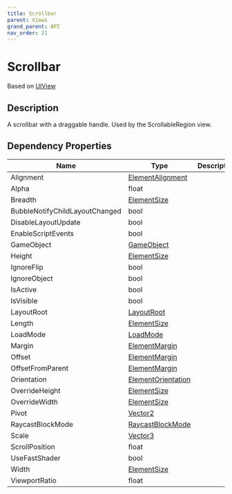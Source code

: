 ```yaml
---
title: Scrollbar
parent: Views
grand_parent: API
nav_order: 21
---
```


# Scrollbar

Based on [UIView](UIView)

## Description

A scrollbar with a draggable handle. Used by the ScrollableRegion view.

## Dependency Properties

| Name | Type | Description |
| --- | --- | --- |
| Alignment | [ElementAlignment](Api/Types/ElementAlignment) |  |
| Alpha | float |  |
| Breadth | [ElementSize](Api/Types/ElementSize) |  |
| BubbleNotifyChildLayoutChanged | bool |  |
| DisableLayoutUpdate | bool |  |
| EnableScriptEvents | bool |  |
| GameObject | [GameObject](http://docs.unity3d.com/ScriptReference/GameObject.html) |  |
| Height | [ElementSize](Api/Types/ElementSize) |  |
| IgnoreFlip | bool |  |
| IgnoreObject | bool |  |
| IsActive | bool |  |
| IsVisible | bool |  |
| LayoutRoot | [LayoutRoot](Api/Views/LayoutRoot) |  |
| Length | [ElementSize](Api/Types/ElementSize) |  |
| LoadMode | [LoadMode](Api/Types/LoadMode) |  |
| Margin | [ElementMargin](Api/Types/ElementMargin) |  |
| Offset | [ElementMargin](Api/Types/ElementMargin) |  |
| OffsetFromParent | [ElementMargin](Api/Types/ElementMargin) |  |
| Orientation | [ElementOrientation](Api/Types/ElementOrientation) |  |
| OverrideHeight | [ElementSize](Api/Types/ElementSize) |  |
| OverrideWidth | [ElementSize](Api/Types/ElementSize) |  |
| Pivot | [Vector2](http://docs.unity3d.com/ScriptReference/Vector2.html) |  |
| RaycastBlockMode | [RaycastBlockMode](Api/Types/RaycastBlockMode) |  |
| Scale | [Vector3](http://docs.unity3d.com/ScriptReference/Vector3.html) |  |
| ScrollPosition | float |  |
| UseFastShader | bool |  |
| Width | [ElementSize](Api/Types/ElementSize) |  |
| ViewportRatio | float |  |
